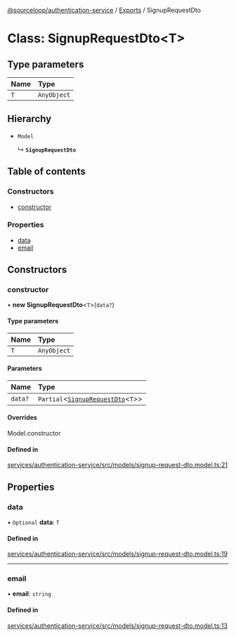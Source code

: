 [@sourceloop/authentication-service](../README.md) / [Exports](../modules.md) / SignupRequestDto

# Class: SignupRequestDto<T\>

## Type parameters

| Name | Type |
| :------ | :------ |
| `T` | `AnyObject` |

## Hierarchy

- `Model`

  ↳ **`SignupRequestDto`**

## Table of contents

### Constructors

- [constructor](SignupRequestDto.md#constructor)

### Properties

- [data](SignupRequestDto.md#data)
- [email](SignupRequestDto.md#email)

## Constructors

### constructor

• **new SignupRequestDto**<`T`\>(`data?`)

#### Type parameters

| Name | Type |
| :------ | :------ |
| `T` | `AnyObject` |

#### Parameters

| Name | Type |
| :------ | :------ |
| `data?` | `Partial`<[`SignupRequestDto`](SignupRequestDto.md)<`T`\>\> |

#### Overrides

Model.constructor

#### Defined in

[services/authentication-service/src/models/signup-request-dto.model.ts:21](https://github.com/sourcefuse/loopback4-microservice-catalog/blob/b93c60ac7/services/authentication-service/src/models/signup-request-dto.model.ts#L21)

## Properties

### data

• `Optional` **data**: `T`

#### Defined in

[services/authentication-service/src/models/signup-request-dto.model.ts:19](https://github.com/sourcefuse/loopback4-microservice-catalog/blob/b93c60ac7/services/authentication-service/src/models/signup-request-dto.model.ts#L19)

___

### email

• **email**: `string`

#### Defined in

[services/authentication-service/src/models/signup-request-dto.model.ts:13](https://github.com/sourcefuse/loopback4-microservice-catalog/blob/b93c60ac7/services/authentication-service/src/models/signup-request-dto.model.ts#L13)
